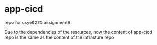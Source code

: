 # app-cicd
repo for csye6225 assignment8

Due to the dependencies of the resources, now the content of app-cicd repo is the same as the content of the infrasture repo
